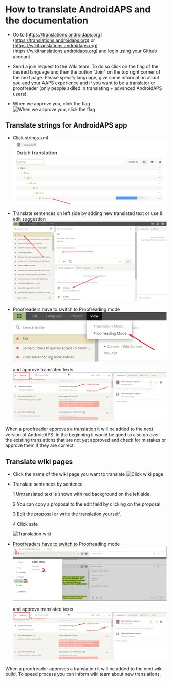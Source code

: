 # How to translate AndroidAPS and the documentation

* Go to [https://translations.androidaps.org](https://translations.androidaps.org) or [https://wikitranslations.androidaps.org](https://wikitranslations.androidaps.org) and login using your Github account

* Send a join request to the Wiki team. To do so click on the flag of the desired language and then the button "Join" on the top right corner of the next page. Please specify language, give some information about you and your AAPS experience and if you want to be a translator or proofreader (only people skilled in translating + advanced AndroidAPS users).

* When we approve you, click the flag
   ![When we approve you, click the flag](./images/translation_flags2019.png)

## Translate strings for AndroidAPS app

* Click strings.xml
   ![Click strings.xml](./images/translations-click-strings.png)


* Translate sentences on left side by adding new translated text or use & edit suggestion 
   ![Translation app](./images/translations-translate.png)


* Proofreaders have to switch to Proofreading mode 
   ![Proofreading mode app](./images/translations-proofreading-mode.png) 

  and approve translated texts 
   ![approve text](./images/translations-proofreading.png)

When a proofreader approves a translation it will be added to the next version of AndroidAPS. In the beginning it would be good to also go over the existing translations that are not yet approved and check for mistakes or approve them if they are correct.


## Translate wiki pages

* Click the name of the wiki page you want to translate
   ![Click wiki page](./images/translation_WikiPage.png)

* Translate sentences by sentence

   1 Untranslated text is shown with red background on the left side.

   2 You can copy a proposal to the edit field by clicking on the proposal.
   
   3 Edit the proposal or write the translation yourself.
   
   4 Click safe
   
   ![Translation wiki](./images/translation_WikiTranslate.png)

* Proofreaders have to switch to Proofreading mode 
   ![Proffreading mode wiki](./images/translation_WikiProofreading.png) 

  and approve translated texts 
   ![approve text](./images/translations-proofreading.png)

When a proofreader approves a translation it will be added to the next wiki build. To speed process you can inform wiki team about new translations.
